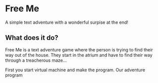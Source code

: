 # Free Me
A simple text adventure with a wonderful surpise at the end!

## What does it do? 
Free Me is a text adventure game where the person is trying to find their way out of the house. They start in the atrium and have to find their way through a treacherous maze...

First you start virtual machine and make the program. Our adventure program
